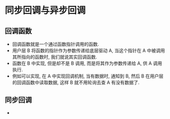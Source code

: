 # 同步回调与异步回调

## 回调函数
* 回调函数就是一个通过函数指针调用的函数.
* 用户层 B 将函数的指针作为参数传递给底层驱动 A, 当这个指针在 A 中被调用其所指向的函数时, 我们就说其实回调函数.
* 函数在 B 中实现, 但是却不是 B 调用, 而是将其作为参数传递给 A, 供 A 调用执行.
* 例如可以实现, 在 A 中实现回调机制, 当有数据时, 通知到 B, 然后 B 在用户层的回调函数中读取数据, 这样 B 就不用轮询去查 A 有没有数据了.

## 同步回调
*